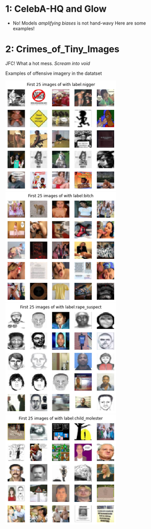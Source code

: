# 1: CelebA-HQ and Glow
- No! Models *amplifying biases* is not hand-wavy
Here are some examples!

# 2: Crimes_of_Tiny_Images
JFC! What a hot mess. *Scream into void*

Examples of offensive imagery in the datatset

![Exhibit-A](/img/unethical_1.png)
![Exhibit-B](/img/unethical_2.png)
![Exhibit-C](/img/unethical_3.png)
![Exhibit-D](/img/unethical_4.png)

